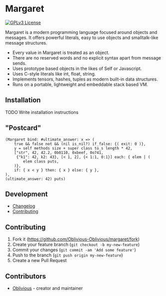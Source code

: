 # Margaret

[![GPLv3 License](https://img.shields.io/badge/license-GPL%20v3-yellow.svg)](./LICENSE)

Margaret is a modern programming language focused around objects and messages.
It offers powerful literals, easy to use objects and smalltalk-like message structures.

* Every value in Margaret is treated as an object.
* There are no reserved words and no explicit syntax apart from message sends.
* Uses prototype based objects in the likes of Self or Javascript.
* Uses C-style literals like int, float, string.
* Implements tensors, hashes, tuples as modern built-in data structures.
* Runs on a portable, lightweight and embeddable stack based VM.

## Installation

TODO Write installation instructions

## "Postcard"

```margaret
(Margaret bind: #ultimate_answer: x => (
    true && false not && (nil is_nil?) if_false: {( exit: 0 )},
    y = self methods size + super class to_s length * 42,
    ["str", 42, 42.2, 0b0110, 0xbeef, 0o741,
     {"k1": 42, k2: 43}, [< 1, 2], {< 1:1, 0:1}] each: { elem | (
        elem class puts,
    )},
    if: { x < y } then: { x } else: { y },
),
(ultimate_answer: 42) puts)
```

## Development

- [Changelog](https://github.com/Oblivious-Oblivious/margaret/blob/master/CHANGELOG.md)
- [Contributing](https://github.com/Oblivious-Oblivious/margaret/blob/master/CONTRIBUTING.md)

## Contributing

1. Fork it (<https://github.com/Oblivious-Oblivious/margaret/fork>)
2. Create your feature branch (`git checkout -b my-new-feature`)
3. Commit your changes (`git commit -am 'Add some feature'`)
4. Push to the branch (`git push origin my-new-feature`)
5. Create a new Pull Request

## Contributors

- [Oblivious](https://github.com/Oblivious-Oblivious) - creator and maintainer
